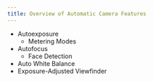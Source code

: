 ```yaml
---
title: Overview of Automatic Camera Features
---
```


- Autoexposure
  - Metering Modes
- Autofocus
  - Face Detection
- Auto White Balance
- Exposure-Adjusted Viewfinder
